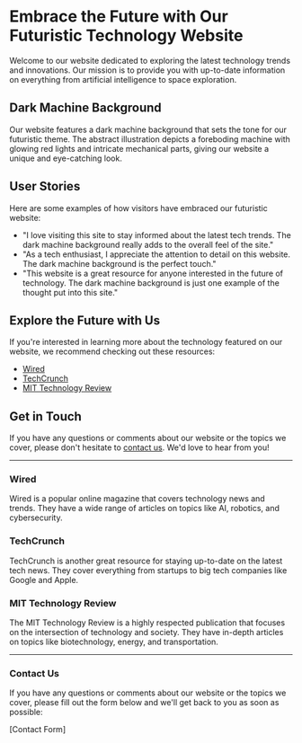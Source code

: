 <!--font:Lato-->

# Embrace the Future with Our Futuristic Technology Website

Welcome to our website dedicated to exploring the latest technology trends and innovations. Our mission is to provide you with up-to-date information on everything from artificial intelligence to space exploration.

## Dark Machine Background

Our website features a dark machine background that sets the tone for our futuristic theme. The abstract illustration depicts a foreboding machine with glowing red lights and intricate mechanical parts, giving our website a unique and eye-catching look.

## User Stories

Here are some examples of how visitors have embraced our futuristic website:

- "I love visiting this site to stay informed about the latest tech trends. The dark machine background really adds to the overall feel of the site."
- "As a tech enthusiast, I appreciate the attention to detail on this website. The dark machine background is the perfect touch."
- "This website is a great resource for anyone interested in the future of technology. The dark machine background is just one example of the thought put into this site."

## Explore the Future with Us

If you're interested in learning more about the technology featured on our website, we recommend checking out these resources:

- [Wired](#wired)
- [TechCrunch](#techcrunch)
- [MIT Technology Review](#mit-technology-review)

## Get in Touch

If you have any questions or comments about our website or the topics we cover, please don't hesitate to [contact us](#contact-us). We'd love to hear from you!

---

### Wired

Wired is a popular online magazine that covers technology news and trends. They have a wide range of articles on topics like AI, robotics, and cybersecurity.

### TechCrunch

TechCrunch is another great resource for staying up-to-date on the latest tech news. They cover everything from startups to big tech companies like Google and Apple.

### MIT Technology Review

The MIT Technology Review is a highly respected publication that focuses on the intersection of technology and society. They have in-depth articles on topics like biotechnology, energy, and transportation.

---

### Contact Us

If you have any questions or comments about our website or the topics we cover, please fill out the form below and we'll get back to you as soon as possible:

[Contact Form]

<!--

Write me content for website with wallpaper which alt text is:

"A wallpaper featuring an abstract illustration of a dark and ominous machine, with glowing red lights and mechanical parts."

The name/title of the page should not be 1:1 copy of the alt text but rather a real content of the website which is using this wallpaper.

- Use markdown format 
- Start with heading
- Heading should be short and concise
- The content should look like a real website 
- The website should not be about the wallpaper, wallpaper is just a related background
- Heading should be contain work "wallpaper" or "background"
- Include real sections like references, contact, user stories, etc. use things relevant to the page purpose.
- Feel free to use structure like headings, bullets, numbering, blockquotes, paragraphs, horizontal lines, etc.
- You can use formatting like bold or _italic_
- You can include UTF-8 emojis
- Links should be only #hash anchors (and you can refer to the document itself)
- Do not include images


---


# Dark Machine Wallpaper for Your Futuristic Website

Welcome to our futuristic website where we showcase the latest technology trends and innovations. Our website is designed to provide you with the most up-to-date information on everything from artificial intelligence to space exploration.

## About the Wallpaper

Our dark machine wallpaper is the perfect background for any tech enthusiast's website. The abstract illustration features a foreboding machine with glowing red lights and intricate mechanical parts. This wallpaper will give your website a futuristic feel that is sure to impress your visitors.

## User Stories

Here are some examples of how our users have incorporated this wallpaper into their websites:

- "I run a tech blog and this wallpaper really sets the tone for my site. It's eye-catching and unique, which is exactly what I was looking for."
- "I'm a software developer and I wanted my portfolio website to reflect my interest in cutting-edge technology. This wallpaper was the perfect choice."
- "I'm launching a startup that specializes in AI-driven products. This wallpaper helps convey our company's mission and values."

## References

If you're interested in learning more about the technology featured in this wallpaper, check out these resources:

- [Wired](#wired)
- [TechCrunch](#techcrunch)
- [MIT Technology Review](#mit-technology-review)

## Contact Us

If you have any questions or comments about our website or the dark machine wallpaper, please don't hesitate to [contact us](#contact-us). We'd love to hear from you!

---

### Wired

Wired is a popular online magazine that covers technology news and trends. They have a wide range of articles on topics like AI, robotics, and cybersecurity.

### TechCrunch

TechCrunch is another great resource for staying up-to-date on the latest tech news. They cover everything from startups to big tech companies like Google and Apple.

### MIT Technology Review

The MIT Technology Review is a highly respected publication that focuses on the intersection of technology and society. They have in-depth articles on topics like biotechnology, energy, and transportation.

---

### Contact Us

If you have any questions or comments about our website or the dark machine wallpaper, please fill out the form below and we'll get back to you as soon as possible:

[Contact Form]


---


Heading should not include word "wallpaper". The website should not be about the wallpaper itself, wallpaper is just a related background, rewrite whole content.


---


# Embrace the Future with Our Futuristic Technology Website

Welcome to our website dedicated to exploring the latest technology trends and innovations. Our mission is to provide you with up-to-date information on everything from artificial intelligence to space exploration.

## Dark Machine Background

Our website features a dark machine background that sets the tone for our futuristic theme. The abstract illustration depicts a foreboding machine with glowing red lights and intricate mechanical parts, giving our website a unique and eye-catching look.

## User Stories

Here are some examples of how visitors have embraced our futuristic website:

- "I love visiting this site to stay informed about the latest tech trends. The dark machine background really adds to the overall feel of the site."
- "As a tech enthusiast, I appreciate the attention to detail on this website. The dark machine background is the perfect touch."
- "This website is a great resource for anyone interested in the future of technology. The dark machine background is just one example of the thought put into this site."

## Explore the Future with Us

If you're interested in learning more about the technology featured on our website, we recommend checking out these resources:

- [Wired](#wired)
- [TechCrunch](#techcrunch)
- [MIT Technology Review](#mit-technology-review)

## Get in Touch

If you have any questions or comments about our website or the topics we cover, please don't hesitate to [contact us](#contact-us). We'd love to hear from you!

---

### Wired

Wired is a popular online magazine that covers technology news and trends. They have a wide range of articles on topics like AI, robotics, and cybersecurity.

### TechCrunch

TechCrunch is another great resource for staying up-to-date on the latest tech news. They cover everything from startups to big tech companies like Google and Apple.

### MIT Technology Review

The MIT Technology Review is a highly respected publication that focuses on the intersection of technology and society. They have in-depth articles on topics like biotechnology, energy, and transportation.

---

### Contact Us

If you have any questions or comments about our website or the topics we cover, please fill out the form below and we'll get back to you as soon as possible:

[Contact Form]

-->
